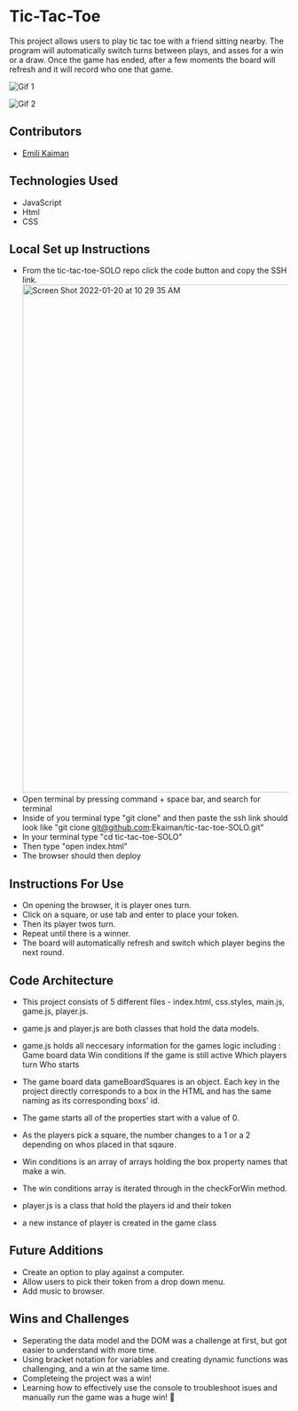 # Tic-Tac-Toe

This project allows users to play tic tac toe with a friend sitting nearby. The program will automatically switch turns between plays, and asses for a win or a draw. Once the game has ended, after a few moments the board will refresh and it will record who one that game.

![Gif 1](https://media.giphy.com/media/wk6xnQmbXmplJRDKGN/giphy.gif)

![Gif 2](https://media.giphy.com/media/rZaQItzaC8LQYBIPCi/giphy.gif)

## Contributors
- [Emili Kaiman](https://github.com/Ekaiman)

## Technologies Used
- JavaScript
- Html
- CSS

## Local Set up Instructions
- From the tic-tac-toe-SOLO repo click the code button and copy the SSH link. <img width="915" alt="Screen Shot 2022-01-20 at 10 29 35 AM" src="https://user-images.githubusercontent.com/93098905/150390803-c97cde45-4e6c-44aa-938d-7b16c434325d.png">
- Open terminal by pressing command + space bar, and search for terminal
- Inside of you terminal type "git clone" and then paste the ssh link should look like "git clone git@github.com:Ekaiman/tic-tac-toe-SOLO.git"
- In your terminal type "cd tic-tac-toe-SOLO"
- Then type "open index.html"
- The browser should then deploy

## Instructions For Use
- On opening the browser, it is player ones turn.
- Click on a square, or use tab and enter to place your token.
- Then its player twos turn.
- Repeat until there is a winner.
- The board will automatically refresh and switch which player begins the next round.

## Code Architecture
- This project consists of 5 different files - index.html, css.styles, main.js, game.js, player.js.
- game.js and player.js are both classes that hold the data models.
- game.js holds all neccesary information for the games logic including :
Game board data
Win conditions
If the game is still active
Which players turn
Who starts
- The game board data gameBoardSquares is an object. Each key in the project directly corresponds to a box in the HTML and has the same naming as its corresponding boxs' id. 
- The game starts all of the properties start with a value of 0.
- As the players pick a square, the number changes to a 1 or a 2 depending on whos placed in that sqaure.
- Win conditions is an array of arrays holding the box property names that make a win. 
- The win conditions array is iterated through in the checkForWin method.

- player.js is a class that hold the players id and their token
- a new instance of player is created in the game class 
 
## Future Additions
- Create an option to play against a computer.
- Allow users to pick their token from a drop down menu.
- Add music to browser.

## Wins and Challenges
- Seperating the data model and the DOM was a challenge at first, but got easier to understand with more time.
- Using bracket notation for variables and creating dynamic functions was challenging, and a win at the same time.
- Completeing the project was a win! 
- Learning how to effectively use the console to troubleshoot isues and manually run the game was a huge win! 🥳
